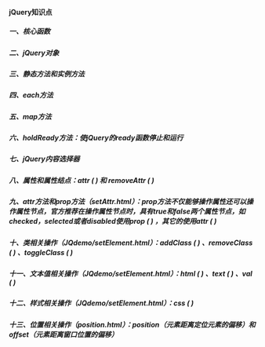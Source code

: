 #### jQuery知识点

##### 一、核心函数

##### 二、jQuery对象

##### 三、静态方法和实例方法

##### 四、each方法

##### 五、map方法

##### 六、holdReady方法：使jQuery的ready函数停止和运行

##### 七、jQuery内容选择器

##### 八、属性和属性结点：attr ( ) 和 removeAttr ( ) 

##### 九、attr方法和prop方法（setAttr.html）：prop方法不仅能够操作属性还可以操作属性节点，官方推荐在操作属性节点时，具有true和false两个属性节点，如checked，selected或者disabled使用prop ( ) ，其它的使用attr ( ) 

##### 十、类相关操作（JQdemo/setElement.html）：addClass ( ) 、removeClass ( ) 、toggleClass ( ) 

##### 十一、文本值相关操作（JQdemo/setElement.html）：html ( ) 、text ( ) 、val ( ) 

##### 十二、样式相关操作（JQdemo/setElement.html）：css ( ) 

##### 十三、位置相关操作（position.html）：position（元素距离定位元素的偏移）和offset（元素距离窗口位置的偏移）